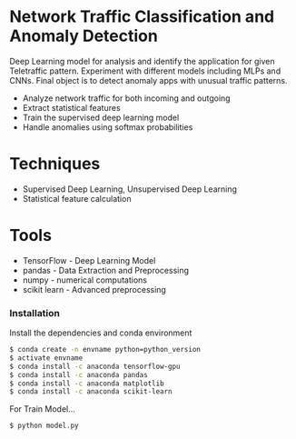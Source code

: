 # Network Traffic Classification and Anomaly Detection

Deep Learning model for analysis and identify the application for given Teletraffic pattern. Experiment with different models including MLPs and CNNs. Final object 
is to detect anomaly apps with unusual traffic patterns.

  - Analyze network traffic for both incoming and outgoing
  - Extract statistical features
  - Train the supervised deep learning model 
  - Handle anomalies using softmax probabilities

# Techniques

  - Supervised Deep Learning, Unsupervised Deep Learning
  - Statistical feature calculation
 
# Tools

* TensorFlow - Deep Learning Model
* pandas - Data Extraction and Preprocessing
* numpy - numerical computations
* scikit learn - Advanced preprocessing

### Installation

Install the dependencies and conda environment

```sh
$ conda create -n envname python=python_version
$ activate envname 
$ conda install -c anaconda tensorflow-gpu
$ conda install -c anaconda pandas
$ conda install -c anaconda matplotlib
$ conda install -c anaconda scikit-learn
```

For Train Model...

```sh
$ python model.py
```
